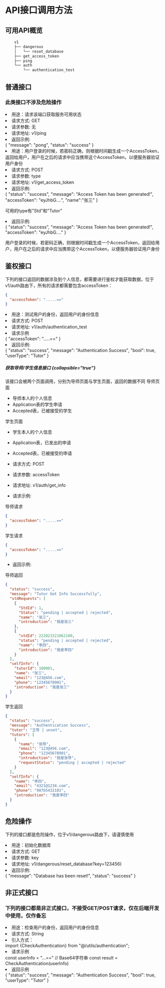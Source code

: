# API接口调用方法

## 可用API概览

```Bash
    v1
    ├── dangerous
    │   └── reset_database
    ├── get_access_token
    ├── ping
    └── auth
        └── authentication_test
```

## 普通接口

### 此类接口不涉及危险操作

<deflist collapsible="true">
    <def title="测试接口" default-state="collapsed">
        <list>
            <li>用途：请求该端口获取服务可用状态</li>
            <li>请求方式: GET</li>
            <li>请求参数: 无</li>
            <li>请求地址: v1/ping</li>
            <li>返回示例:</li>
        </list>
        <code-block lang="JSON">
        {
          &quot;message&quot;: &quot;pong&quot;,
          &quot;status&quot;: &quot;success&quot;
        }
        </code-block>
    </def>
</deflist>

<deflist collapsible="true">
    <def title="获取AccessToken接口" default-state="collapsed">
        <list>
            <li>用途：用户登录的时候，若密码正确，则根据时间戳生成一个AccessToken，返回给用户，用户在之后的请求中应当携带这个AccessToken，以便服务器验证用户身份</li>
            <li>请求方式: POST</li>
            <li>请求参数: type</li>
            <li>请求地址: v1/get_access_token</li>
            <li>返回示例:</li>
        </list>
        <code-block lang="JSON">
        {
          &quot;status&quot;: &quot;success&quot;,
          &quot;message&quot;: &quot;Access Token has been generated!&quot;,
          &quot;accessToken&quot;: &quot;eyJhbG....&quot;,
          "name":"张三"
        }
        </code-block>
        <p>可用的type有&quot;Std&quot;和&quot;Tutor&quot;</p>
        <list>
            <li>返回示例:</li>
        </list>
        <code-block lang="JSON">
        {
          &quot;status&quot;: &quot;success&quot;,
          &quot;message&quot;: &quot;Access Token has been generated!&quot;,
          &quot;accessToken&quot;: &quot;eyJhbG....&quot;
        } 
</code-block>
        <p>用户登录的时候，若密码正确，则根据时间戳生成一个AccessToken，返回给用户，用户在之后的请求中应当携带这个AccessToken，以便服务器验证用户身份</p>
    </def>
</deflist>

## 鉴权接口

下列的接口返回的数据涉及到个人信息，都需要进行鉴权才能获取数据，位于v1/auth路由下，所有的请求都需要包含accessToken：

```JSON
{
  "accessToken": ".....=="
}
```

<deflist collapsible="true">
    <def title="鉴权测试接口" default-state="collapsed">
        <list>
            <li>用途：测试用户的身份，返回用户的身份信息</li>
            <li>请求方式: POST</li>
            <li>请求地址: v1/auth/authentication_test</li>
            <li>请求示例</li>
        </list>
        <code-block lang="JSON">
        {
          &quot;accessToken&quot;: &quot;.....==&quot;
        }
        </code-block>
        <list>
            <li>返回示例:</li>
        </list>
        <code-block lang="JSON">
        {
          &quot;status&quot;: &quot;success&quot;,
          &quot;message&quot;: &quot;Authentication Success&quot;,
          &quot;bool&quot;: true,
          &quot;userType&quot;: &quot;Tutor&quot;
        }
        </code-block>
    </def>
</deflist>

##### 获取导师/学生信息接口 {collapsible="true"}

该接口会被两个页面调用，分别为导师页面与学生页面，返回的数据不同
导师页面

- 导师本人的个人信息
- Application表的学生申请
- Accepted表，已被接受的学生

学生页面

- 学生本人的个人信息
- Application表，已发出的申请
- Accepted表，已被接受的申请


- 请求方式: POST
- 请求参数: accessToken
- 请求地址: v1/auth/get_info
- 请求示例:

导师请求

```JSON
{
  "accessToken": ".....=="
}
```

学生请求

```JSON
{
  "accessToken": ".....=="
}
```

- 返回示例:

导师返回

```JSON
{
  "status": "success",
  "message": "Tutor Get Info Successfully",
  "stdRequests": [
    {
      "StdId": 1,
      "Status": "pending | accepted | rejected",
      "name": "张三",
      "introduction": "我是张三"
    },
    {
      "stdId": 222023321062100,
      "status": "pending | accepted | rejected",
      "name": "李四",
      "introduction": "我是李四"
    }
  ],
  "selfInfo": {
    "tutorId": 100001,
    "name": "张三",
    "email": "123@456.com",
    "phone": "12345678901",
    "introduction": "我是张三"
  }
}
```

学生返回

```JSON
{
  "status": "success",
  "message": "Authentication Success",
  "tutor": "王导 | unset",
  "tutors": [
    {
      "name": "张导",
      "email": "123@456.com",
      "phone": "12345678901",
      "introduction": "我是张导",
      "requestStatus": "pending | accepted | rejected"
    }
  ],
  "selfInfo": {
    "name": "李四",
    "email": "4321@1234.com",
    "phone": "98765432101",
    "introduction": "我是李四"
  }
}
```

## 危险操作

<warning>下列的接口都是危险操作，位于v1/dangerous路由下，请谨慎使用
</warning>

<deflist collapsible="true">
    <def title="初始化数据库" default-state="collapsed">
        <list>
            <li>用途：初始化数据库</li>
            <li>请求方式: GET</li>
            <li>请求参数: key</li>
            <li>请求地址: v1/dangerous/reset_database?key=123456}</li>
            <li>返回示例:</li>
        </list>
        <code-block lang="JSON">
        {
          &quot;message&quot;: &quot;Database has been reset!&quot;,
          &quot;status&quot;: &quot;success&quot;
        }
        </code-block>
    </def>
</deflist>

## 非正式接口

### 下列的接口都是非正式接口，不接受GET/POST请求，仅在后端开发中使用，仅作备忘

<deflist collapsible="true">
    <def title="检查用户身份" default-state="collapsed">
        <list>
            <li>用途：检查用户的身份，返回用户的身份信息</li>
            <li>请求方式: String</li>
            <li>引入方式：</li>
        </list>
        <code-block lang="Typescript">
        import {CheckAuthentication} from "@/utils/authentication"; 
        </code-block>
        <list>
            <li>请求示例</li>
        </list>
        <code-block lang="Typescript">
        const userInfo = "...==" // Base64字符串
        const result = CheckAuthentication(userInfo) 
        </code-block>
        <list>
            <li>返回示例</li>
        </list>
        <code-block lang="JSON">
        {
          "status": "success",
          "message": "Authentication Success",
          "bool": true,
          "userType": "Tutor"
        }
        </code-block>
    </def>
</deflist>